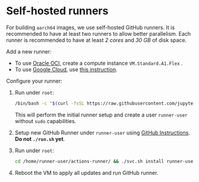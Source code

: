 # Self-hosted runners

For building `aarch64` images, we use self-hosted GitHub runners.
It is recommended to have at least two runners to allow better parallelism.
Each runner is recommended to have at least _2 cores_ and _30 GB_ of disk space.

Add a new runner:

- To use [Oracle OCI](https://www.oracle.com/cloud/), create a compute instance `VM.Standard.A1.Flex` .
- To use [Google Cloud](https://cloud.google.com), use [this instruction](https://cloud.google.com/compute/docs/instances/create-arm-vm-instance#armpublicimage).

Configure your runner:

1. Run under `root`:

   ```bash
   /bin/bash -c "$(curl -fsSL https://raw.githubusercontent.com/jupyter/docker-stacks/HEAD/aarch64-runner/setup.sh)"
   ```

   This will perform the initial runner setup and create a user `runner-user` without `sudo` capabilities.

2. Setup new GitHub Runner under `runner-user` using [GitHub Instructions](https://github.com/jupyter/docker-stacks/settings/actions/runners/new?arch=arm64&os=linux).
   **Do not `./run.sh` yet**.
3. Run under `root`:

   ```bash
   cd /home/runner-user/actions-runner/ && ./svc.sh install runner-user
   ```

4. Reboot the VM to apply all updates and run GitHub runner.
